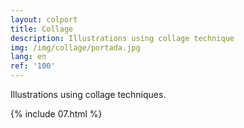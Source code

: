 ```yaml
---
layout: colport
title: Collage
description: Illustrations using collage technique
img: /img/collage/portada.jpg
lang: en
ref: '100'
---
```


Illustrations using collage techniques.

{% include 07.html %}
